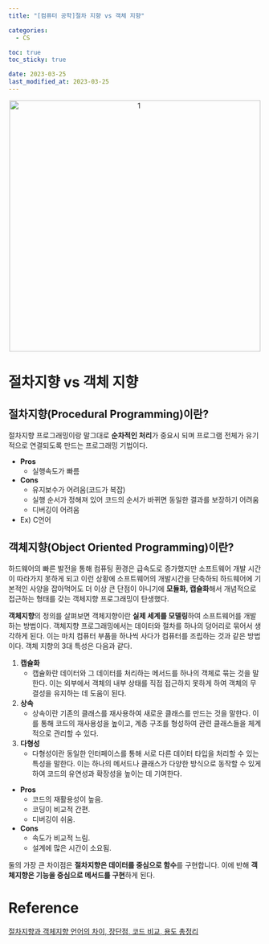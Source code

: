 ```yaml
---
title: "[컴퓨터 공학]절차 지향 vs 객체 지향"

categories:
  - CS

toc: true
toc_sticky: true

date: 2023-03-25
last_modified_at: 2023-03-25 
---
```


<p align="center">
<img width="500" alt="1" src="https://github.com/user-attachments/assets/dca3573a-5cc9-4bb9-965f-1b5e52712876">
</p>

# 절차지향 vs 객체 지향

## 절차지향(Procedural Programming)이란?

절차지향 프로그래밍이랑 말그대로 **순차적인 처리**가 중요시 되며 프로그램 전체가 유기적으로 연결되도록 만드는 프로그래밍 기법이다.

- **Pros**
    - 실행속도가 빠름
- **Cons**
    - 유지보수가 어려움(코드가 복잡)
    - 실행 순서가 정해져 있어 코드의 순서가 바뀌면 동일한 결과를 보장하기 어려움
    - 디버깅이 어려움
- Ex) C언어

## 객체지향(Object Oriented Programming)이란?

하드웨어의 빠른 발전을 통해 컴퓨팅 환경은 급속도로 증가했지만 소프트웨어 개발 시간이 따라가지 못하게 되고 이런 상황에 소프트웨어의 개발시간을 단축하되 하드웨어에 기본적인 사양을 잡아먹어도 더 이상 큰 단점이 아니기에 **모듈화, 캡슐화**해서 개념적으로 접근하는 형태를 갖는 객체지향 프로그래밍이 탄생했다.

**객체지향**의 정의를 살펴보면 객체지향이란 **실제 세계를 모델링**하여 소프트웨어를 개발하는 방법이다. 객체지향 프로그래밍에서는 데이터와 절차를 하나의 덩어리로 묶어서 생각하게 된다. 이는 마치 컴퓨터 부품을 하나씩 사다가 컴퓨터를 조립하는 것과 같은 방법이다. 객체 지향의 3대 특성은 다음과 같다.

1. **캡슐화**
   - 캡슐화란 데이터와 그 데이터를 처리하는 메서드를 하나의 객체로 묶는 것을 말한다. 이는 외부에서 객체의 내부 상태를 직접 접근하지 못하게 하여 객체의 무결성을 유지하는 데 도움이 된다.
2. **상속**
   - 상속이란 기존의 클래스를 재사용하여 새로운 클래스를 만드는 것을 말한다. 이를 통해 코드의 재사용성을 높이고, 계층 구조를 형성하여 관련 클래스들을 체계적으로 관리할 수 있다.
3. **다형성**
   - 다형성이란 동일한 인터페이스를 통해 서로 다른 데이터 타입을 처리할 수 있는 특성을 말한다. 이는 하나의 메서드나 클래스가 다양한 방식으로 동작할 수 있게 하여 코드의 유연성과 확장성을 높이는 데 기여한다.

- **Pros**
    - 코드의 재활용성이 높음.
    - 코딩이 비교적 간편.
    - 디버깅이 쉬움.
- **Cons**
    - 속도가 비교적 느림.
    - 설계에 많은 시간이 소요됨.

둘의 가장 큰 차이점은 **절차지향은 데이터를 중심으로 함수**를 구현합니다. 이에 반해 **객체지향은 기능을 중심으로 메서드를 구현**하게 된다.

# Reference
[절차지향과 객체지향 언어의 차이, 장단점, 코드 비교, 용도 총정리](https://blog.naver.com/qriositylog/221457311265)  


